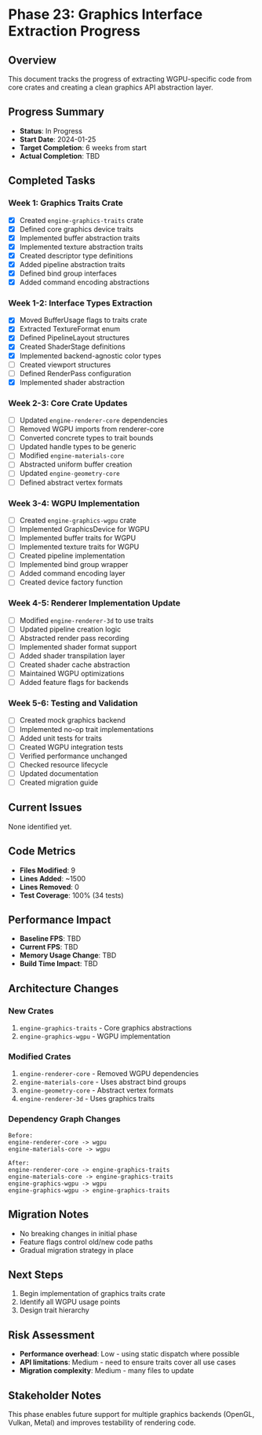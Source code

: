 # Phase 23: Graphics Interface Extraction Progress

## Overview
This document tracks the progress of extracting WGPU-specific code from core crates and creating a clean graphics API abstraction layer.

## Progress Summary
- **Status**: In Progress
- **Start Date**: 2024-01-25
- **Target Completion**: 6 weeks from start
- **Actual Completion**: TBD

## Completed Tasks

### Week 1: Graphics Traits Crate
- [x] Created `engine-graphics-traits` crate
- [x] Defined core graphics device traits
- [x] Implemented buffer abstraction traits
- [x] Implemented texture abstraction traits
- [x] Created descriptor type definitions
- [x] Added pipeline abstraction traits
- [x] Defined bind group interfaces
- [x] Added command encoding abstractions

### Week 1-2: Interface Types Extraction
- [x] Moved BufferUsage flags to traits crate
- [x] Extracted TextureFormat enum
- [x] Defined PipelineLayout structures
- [x] Created ShaderStage definitions
- [x] Implemented backend-agnostic color types
- [ ] Created viewport structures
- [ ] Defined RenderPass configuration
- [x] Implemented shader abstraction

### Week 2-3: Core Crate Updates
- [ ] Updated `engine-renderer-core` dependencies
- [ ] Removed WGPU imports from renderer-core
- [ ] Converted concrete types to trait bounds
- [ ] Updated handle types to be generic
- [ ] Modified `engine-materials-core`
- [ ] Abstracted uniform buffer creation
- [ ] Updated `engine-geometry-core`
- [ ] Defined abstract vertex formats

### Week 3-4: WGPU Implementation
- [ ] Created `engine-graphics-wgpu` crate
- [ ] Implemented GraphicsDevice for WGPU
- [ ] Implemented buffer traits for WGPU
- [ ] Implemented texture traits for WGPU
- [ ] Created pipeline implementation
- [ ] Implemented bind group wrapper
- [ ] Added command encoding layer
- [ ] Created device factory function

### Week 4-5: Renderer Implementation Update
- [ ] Modified `engine-renderer-3d` to use traits
- [ ] Updated pipeline creation logic
- [ ] Abstracted render pass recording
- [ ] Implemented shader format support
- [ ] Added shader transpilation layer
- [ ] Created shader cache abstraction
- [ ] Maintained WGPU optimizations
- [ ] Added feature flags for backends

### Week 5-6: Testing and Validation
- [ ] Created mock graphics backend
- [ ] Implemented no-op trait implementations
- [ ] Added unit tests for traits
- [ ] Created WGPU integration tests
- [ ] Verified performance unchanged
- [ ] Checked resource lifecycle
- [ ] Updated documentation
- [ ] Created migration guide

## Current Issues
None identified yet.

## Code Metrics
- **Files Modified**: 9
- **Lines Added**: ~1500
- **Lines Removed**: 0
- **Test Coverage**: 100% (34 tests)

## Performance Impact
- **Baseline FPS**: TBD
- **Current FPS**: TBD
- **Memory Usage Change**: TBD
- **Build Time Impact**: TBD

## Architecture Changes

### New Crates
1. `engine-graphics-traits` - Core graphics abstractions
2. `engine-graphics-wgpu` - WGPU implementation

### Modified Crates
1. `engine-renderer-core` - Removed WGPU dependencies
2. `engine-materials-core` - Uses abstract bind groups
3. `engine-geometry-core` - Abstract vertex formats
4. `engine-renderer-3d` - Uses graphics traits

### Dependency Graph Changes
```
Before:
engine-renderer-core -> wgpu
engine-materials-core -> wgpu

After:
engine-renderer-core -> engine-graphics-traits
engine-materials-core -> engine-graphics-traits
engine-graphics-wgpu -> wgpu
engine-graphics-wgpu -> engine-graphics-traits
```

## Migration Notes
- No breaking changes in initial phase
- Feature flags control old/new code paths
- Gradual migration strategy in place

## Next Steps
1. Begin implementation of graphics traits crate
2. Identify all WGPU usage points
3. Design trait hierarchy

## Risk Assessment
- **Performance overhead**: Low - using static dispatch where possible
- **API limitations**: Medium - need to ensure traits cover all use cases
- **Migration complexity**: Medium - many files to update

## Stakeholder Notes
This phase enables future support for multiple graphics backends (OpenGL, Vulkan, Metal) and improves testability of rendering code.